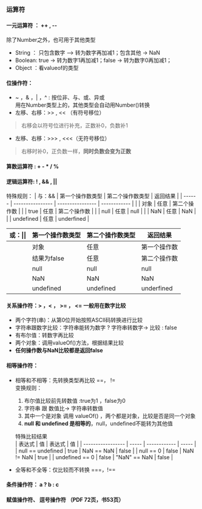 ### 运算符
#### 一元运算符 ： ++ , --    
除了Number之外，也可用于其他类型
* String ： 只包含数字 —> 转为数字再加减1；包含其他 -> NaN
* Boolean:  true -> 转为数字1再加减1；false -> 转为数字0再加减1；
* Object ：看valueof的类型
####  位操作符：
*  ~ ，& ，| ，^ : 按位非、与、或、异或  
用在Number类型上的，其他类型会自动用Number()转换
* 左移、右移：>> , << （有符号移位）
> 右移会以符号位进行补充，正数补0，负数补1 
* 左移、右移：>>> , <<<（无符号移位）
>  右移时补0，正负数一样，**同时负数会变为正数**
####  算数运算符 : + - * / %  

####  逻辑运算符: ! , && , ||   
特殊规则：
| 与：&& | 第一个操作数类型 | 第二个操作数类型 | 返回结果     |
| ------ | ---------------- | ---------------- | ------------ |
|        | 对象             | 任意             | 第二个操作数 |
|        | true             | 任意             | 第二个操作数 |
|        | null             | 任意             | null         |
|        | NaN              | 任意             | NaN          |
|        | undefined        | 任意             | underfined   |

| 或：\|\| | 第一个操作数类型 | 第二个操作数类型 | 返回结果     |
| -------- | ---------------- | ---------------- | ------------ |
|          | 对象             | 任意             | 第一个操作数 |
|          | 结果为false      | 任意             | 第二个操作数 |
|          | null             | null             | null         |
|          | NaN              | NaN              | NaN          |
|          | undefined        | undefined        | underfined   |
#### 关系操作符：> ，< ， >= ， <=  一般用在数字比较  
* 两个字符(串)：从第0位开始按照ASCII码转换进行比较  
* 字符串跟数字比较：字符串能转为数字 ? 字符串转数字-> 比较 : false
* 有布尔值：转数字再比较
* 两个对象：调用valueOf()方法，根据结果比较
* **任何操作数与NaN比较都是返回false**
####  相等操作符：  

* 相等和不相等：先转换类型再比较  ==， !=  
    变换规则：  
    1. 布尔值比较前先转数值 :true为1 ，false为0  
    2. 字符串 跟 数值比-> 字符串转数值  
    3. 其中一个是对象 调用 valueOf() ，两个都是对象，比较是否是同一个对象  
    4. **null 和 undefined 是相等的**，null，undefined不能转为其他值   

    特殊比较结果  
    | 表达式            | 值    | 表达式       | 值    |
    | ----------------- | ----- | ------------ | ----- |
    | null == undefined | true  | NaN == NaN   | false |
    | null == 0         | false | NaN != NaN   | true  |
    | undefined == 0    | false | "NaN" == NaN | false |
* 全等和不全等：仅比较而不转换 ===，!== 
####  条件操作符： a ? b : c
####  赋值操作符、 逗号操作符 （PDF 72页，书53页）
